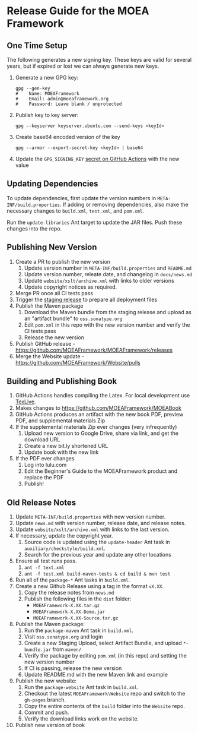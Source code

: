 # Release Guide for the MOEA Framework
   
## One Time Setup

The following generates a new signing key.  These keys are valid for several years, but if expired or lost we can always generate new keys.

1. Generate a new GPG key:
   ```
   gpg --gen-key
   #    Name: MOEAFramework
   #    Email: admin@moeaframework.org
   #    Password: Leave blank / unprotected
   ```
2. Publish key to key server:
   ```
   gpg --keyserver keyserver.ubuntu.com --send-keys <keyId>
   ```
3. Create base64 encoded version of the key
   ```
   gpg --armor --export-secret-key <keyId> | base64
   ```
4. Update the `GPG_SIGNING_KEY` [secret on GitHub Actions](https://github.com/MOEAFramework/MOEAFramework/settings/secrets/actions) with the new value

## Updating Dependencies

To update dependencies, first update the version numbers in `META-INF/build.properties`.  If adding or removing dependencies, also make the necessary
changes to `build.xml`, `test.xml`, and `pom.xml`.

Run the `update-libraries` Ant target to update the JAR files.  Push these changes into the repo.

## Publishing New Version

1. Create a PR to publish the new version
   1. Update version number in `META-INF/build.properties` and `README.md`
   2. Update version number, releate date, and changelog in `docs/news.md`
   3. Update `website/xslt/archive.xml` with links to older versions
   4. Update copyright notices as required.
2. Merge PR once all CI tests pass
3. Trigger the [staging release](https://github.com/MOEAFramework/MOEAFramework/actions/workflows/staging.yml) to prepare all deployment files
4. Publish the Maven package
   1. Download the Maven bundle from the staging release and upload as an "artifact bundle" to `oss.sonatype.org`
   2. Edit `pom.xml` in this repo with the new version number and verify the CI tests pass
   3. Release the new version
5. Publish GitHub release - https://github.com/MOEAFramework/MOEAFramework/releases
6. Merge the Website update - https://github.com/MOEAFramework/Website/pulls

## Building and Publishing Book

1. GitHub Actions handles compiling the Latex.  For local development use [TexLive](https://www.tug.org/texlive/windows.html).
2. Makes changes to https://github.com/MOEAFramework/MOEABook
3. GitHub Actions produces an artifact with the new book PDF, preview PDF, and supplemental materials Zip
3. If the supplemental materials Zip ever changes (very infrequently)
   1. Upload new version to Google Drive, share via link, and get the download URL
   2. Create a new bit.ly shortened URL
   3. Update book with the new link
4. If the PDF ever changes
   1. Log into lulu.com
   2. Edit the Beginner's Guide to the MOEAFramework product and replace the PDF
   3. Publish!

## Old Release Notes

1. Update `META-INF/build.properties` with new version number.
2. Update `news.md` with version number, release date, and release notes.
3. Update `website/xslt/archive.xml` with links to the last version.
4. If necessary, update the copyright year.
   1. Source code is updated using the `update-header` Ant task in `auxiliary/checkstyle/build.xml`.
   2. Search for the previous year and update any other locations
5. Ensure all test runs pass.
   1. `ant -f text.xml`
   2. `ant -f test.xml build-maven-tests & cd build & mvn test`
6. Run all of the `package-*` Ant tasks in `build.xml`.
7. Create a new Github Release using a tag in the format `vX.XX`.
   1. Copy the release notes from `news.md`
   2. Publish the following files in the `dist` folder:
      - `MOEAFramework-X.XX.tar.gz`
      - `MOEAFramework-X.XX-Demo.jar`
      - `MOEAFramework-X.XX-Source.tar.gz`
8. Publish the Maven package:
   1. Run the `package-maven` Ant task in `build.xml`.
   2. Visit `oss.sonatype.org` and login
   3. Create a new Staging Upload, select Artifact Bundle, and upload `*-bundle.jar` from `maven/`
   4. Verify the package by editing `pom.xml` (in this repo) and setting the new version number
   5. If CI is passing, release the new version
   6. Update README.md with the new Maven link and example
9. Publish the new website:
   1. Run the `package-website` Ant task in `build.xml`.
   2. Checkout the latest `MOEAFramework\Website` repo and switch to the `gh-pages` branch.
   3. Copy the entire contents of the `build` folder into the `Website` repo.
   4. Commit and push.
   5. Verify the download links work on the website.
10. Publish new version of book
